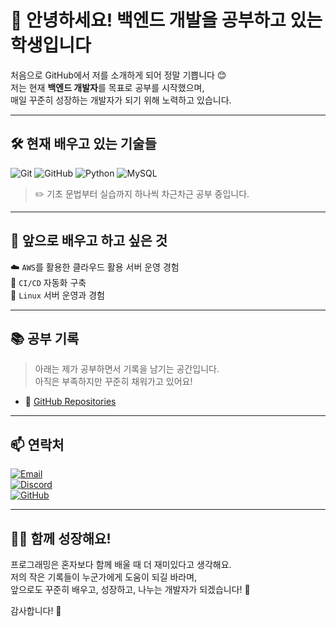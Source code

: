 # 👋 안녕하세요! 백엔드 개발을 공부하고 있는 학생입니다

처음으로 GitHub에서 저를 소개하게 되어 정말 기쁩니다 😊  
저는 현재 **백엔드 개발자**를 목표로 공부를 시작했으며,  
매일 꾸준히 성장하는 개발자가 되기 위해 노력하고 있습니다.

---

## 🛠️ 현재 배우고 있는 기술들

![Git](https://img.shields.io/badge/Git-F05032?style=flat&logo=git&logoColor=white)
![GitHub](https://img.shields.io/badge/GitHub-181717?style=flat&logo=github&logoColor=white)
![Python](https://img.shields.io/badge/Python-3776AB?style=flat&logo=python&logoColor=white)
![MySQL](https://img.shields.io/badge/MySQL-4479A1?style=flat&logo=mysql&logoColor=white)

> ✏️ 기초 문법부터 실습까지 하나씩 차근차근 공부 중입니다.

---

## 🌱 앞으로 배우고 하고 싶은 것

☁️ `AWS`를 활용한 클라우드 활용 서버 운영 경험  
🔁 `CI/CD` 자동화 구축  
🐧 `Linux` 서버 운영과 경험

---

## 📚 공부 기록

> 아래는 제가 공부하면서 기록을 남기는 공간입니다.  
> 아직은 부족하지만 꾸준히 채워가고 있어요!

- 📂 [GitHub Repositories](https://github.com/unwlo)

---

## 📫 연락처

[![Email](https://img.shields.io/badge/Email-D14836?style=for-the-badge&logo=gmail&logoColor=white)](mailto:qwqerw1801@gmail.com)  
[![Discord](https://img.shields.io/badge/Discord-5865F2?style=for-the-badge&logo=discord&logoColor=white)](https://discord.com/users/572119540167868439)  
[![GitHub](https://img.shields.io/badge/GitHub-181717?style=for-the-badge&logo=github&logoColor=white)](https://github.com/un-wol)

---

## 🙋‍♀️ 함께 성장해요!

프로그래밍은 혼자보다 함께 배울 때 더 재미있다고 생각해요.  
저의 작은 기록들이 누군가에게 도움이 되길 바라며,  
앞으로도 꾸준히 배우고, 성장하고, 나누는 개발자가 되겠습니다! 💪

감사합니다! 🙏

<!--
**unwlo/unwlo** is a ✨ _special_ ✨ repository because its `README.md` (this file) appears on your GitHub profile.

Here are some ideas to get you started:

- 🔭 I’m currently working on ...
- 🌱 I’m currently learning ...
- 👯 I’m looking to collaborate on ...
- 🤔 I’m looking for help with ...
- 💬 Ask me about ...
- 📫 How to reach me: ...
- 😄 Pronouns: ...
- ⚡ Fun fact: ...
-->
